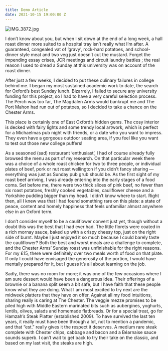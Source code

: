 ```yaml
---
title: Demo Article
date: 2021-10-15 19:00:00 Z
---
```


![IMG_3872.jpg](/uploads/IMG_3872.jpg)

I don’t know about you, but when I sit down at the end of a long week, a hall roast dinner more suited to a hospital tray isn’t really what I’m after. A guaranteed, congealed vat of ‘gravy’, rock-hard potatoes, and school-dinner style meat and two veg just doesn’t cut the mustard. Forget the impending essay crises, JCR meetings and circuit laundry battles ; the real reason I used to dread a Sunday at this university was on account of the roast dinner.

After just a few weeks, I decided to put these culinary failures in college behind me. I began my most sustained academic work to date, the search for Oxford’s best Sunday lunch. Bizarrely, I failed to secure any university funding for this project, so I had to have a very careful selection process. The Perch was too far, The Magdalen Arms would bankrupt me and The Port Mahon had run out of potatoes, so I decided to take a chance on the Chester Arms.

This place is certainly one of East Oxford’s hidden gems. The cosy interior is decked with fairy lights and some trendy local artwork, which is perfect for a Michaelmas pub night with friends, or a date who you want to impress. They even have a gorgeous outdoor seating area, if you feel like you want to test out those new college puffers!

As a seasoned (sad) restaurant ‘enthusiast’, I had of course already fully browsed the menu as part of my research. On that particular week there was a choice of a whole roast chicken for two to three people, or individual plates of beef, pork or nut roast wellington if you didn’t fancy sharing — everything was just as Sunday pub grub should be. As the first sight of my roast beef arriving, I was already entering into the early stages of a food coma. Set before me, there were two thick slices of pink beef, no fewer than six roast potatoes, freshly cooked vegetables, cauliflower cheese and a Yorkshire pudding bigger than my head. I didn’t know where to start. Right then, all I knew was that I had found something rare on this plate: a state of peace, content and homely happiness that feels unfamiliar almost anywhere else in an Oxford term.

I don’t consider myself to be a cauliflower convert just yet, though without a doubt this was the best that I had ever had. The little florets were coated in a rich mornay sauce, baked up with a crispy cheesy top, just on the right side of burnt. Maybe I just enjoyed it so much because I could barely taste the cauliflower?
Both the best and worst meals are a challenge to complete, and the Chester Arms’ Sunday roast was unfinishable for the right reasons. For my £15, there were definitely over two meals worth of food on that plate. If only I could have envisaged the generosity of the portion, I would have mentally prepared for it, but I guess it’s all about learning on the job.

Sadly, there was no room for more; it was one of the few occasions where I am sure dessert would have been a dangerous idea. Their offerings of a brownie or a banana split seem a bit safe, but I have faith that these people know what they are doing. What I am most excited to try next are the midweek platters that they have on offer. Against all my food intuitions, sharing really is caring at The Chester. The veggie mezze promises to be piled high with Middle Eastern marinated bits such as aubergines, yoghurts, lentils, olives, salads and homemade flatbreads. Or for a special treat, go for Hamzah’s Steak Platter (established 2009). To have survived the last ten years, it really must have been through a lot, not to mention a pandemic, and that “est.” really gives it the respect it deserves. A medium rare steak complete with Chester chips, cabbage and bacon and a Béarnaise sauce sounds superb. I can’t wait to get back to try their take on the classic, and based on my last visit, the steaks are high.